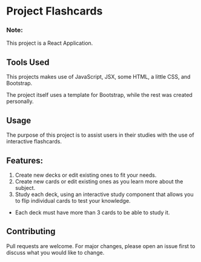 # Project Flashcards

### Note:

This project is a React Application.

## Tools Used

This projects makes use of JavaScript, JSX, some HTML, a little CSS, and Bootstrap.

The project itself uses a template for Bootstrap, while the rest was created personally.

## Usage

The purpose of this project is to assist users in their studies with the use of interactive flashcards.

## Features:

1. Create new decks or edit existing ones to fit your needs.
2. Create new cards or edit existing ones as you learn more about the subject.
3. Study each deck, using an interactive study component that allows you to flip individual cards to test your knowledge.
  - Each deck must have more than 3 cards to be able to study it.

## Contributing
Pull requests are welcome. For major changes, please open an issue first to discuss what you would like to change.

